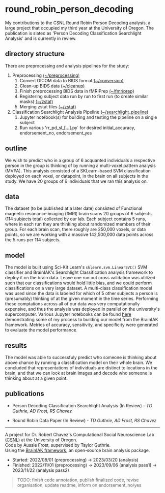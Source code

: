 # round_robin_person_decoding
My contributions to the CSNL Round Robin Person Decoding analysis, a large project that occupied my third year at the University of Oregon. The publication is slated as 'Person Decoding Classification Searchlight Analysis' and is currently in review.

## directory structure
There are preprocessing and analysis pipelines for the study:

1. Preprocessing [(~/preprocessing)](https://github.com/austinfroste/round_robin_person_decoding/tree/main/preprocessing)
    1. Convert DICOM data to BIDS format [(~/conversion)](https://github.com/austinfroste/round_robin_person_decoding/tree/main/preprocessing/conversion)
    2. Clean-up BIDS data [(~/cleanup)](https://github.com/austinfroste/round_robin_person_decoding/tree/main/preprocessing/cleanup)
    3. Finish preprocessing BIDS data in fMRIPrep [(~/fmriprep)](https://github.com/austinfroste/round_robin_person_decoding/tree/main/preprocessing/fmriprep)
    4. Registering subject data run by run to first run (to create similar masks) [(~/zstat)](https://github.com/austinfroste/round_robin_person_decoding/tree/main/preprocessing/zstat)
    5. Merging zstat files [(~/zstat)](https://github.com/austinfroste/round_robin_person_decoding/tree/main/preprocessing/zstat)
2. Classification Searchlight Analysis Pipeline [(~/searchlight_pipeline)](https://github.com/austinfroste/round_robin_person_decoding/tree/main/searchlight_pipeline)
    1. Jupyter notebook(s) for building and testing the pipeline on a single subject
    2. Run various 'rr_pd_sl_[...].py' for desired initial_accuracy, endorsement_no, endorsement_yes

## outline
We wish to predict who in a group of 6 acquanted individuals a respective person in the group is thinking of by running a multi-voxel pattern analysis (MVPA). This analysis consisted of a SKLearn-based SVM classification deployed on each voxel, or datapoint, in the brain on all subjects in the study. We have 20 groups of 6 individuals that we ran this analysis on.

## data
The dataset (to be published at a later date) consisted of Functional magnetic resonance imaging (fMRI) brain scans 20 groups of 6 subjects (114 subjects total) collected by our lab. Each subject contains 5 runs, where in each run they are thinking about randomized members of their group. For each brain scan, there roughly are 250,000 voxels, or data points, so we are working with a massive 142,500,000 data points across the 5 runs per 114 subjects.

## model 
The model is built using Sci-Kit Learn's `sklearn.svm.LinearSVC()` SVM classifier and BrainIAK's Searchlight Classification analysis framework to deploy it on the brain data. Leave one run out cross validation was utilized such that our classifications would hold little bias, and we could perform classifications on a very large dataset. A multi-class classification model was used since the data is labeled for which of 5 other subjects a person is (presumably) thinking of at the given moment in the time series. Performing these comptations across all of our data was very computationally expensive, and thus the analysis was deployed in parallel on the university's supercomputer. Various Jupyter notebooks can be found [here](searchlight_pipeline/exploration) demonstrating some of my process to building our model from the BrainIAK framework. Metrics of accuracy, sensitivity, and specificity were generated to evaluate the model performance.

## results
The model was able to successfuly predict who someone is thinking about above chance by running a classification model on their whole brain. We concluded that representations of individuals are distinct to locations in the brain, and that we can look at brain images and decode who someone is thinking about at a given point.

## publications
* Person Decoding Classification Searchlight Analysis (In Review) - *TD Guthrie, AD Frost, RS Chavez*

* Round Robin Data Paper (In Review) - *TD Guthrie, AD Frost, RS Chavez*

- - - -
A project for Dr. Robert Chavez's Computational Social Neuroscience Lab [(CSNL)](https://csnl.uoregon.edu/) at the University of Oregon. <br />
Code by Aussie Frost, supervised by Taylor Guthrie. <br />
Using the [BrainIAK framework](https://github.com/brainiak/brainiak), an open-source brain analysis package.

* Started: 2022/08/01 (preprocessing) -> 2023/03/20 (analysis)
* Finished: 2022/11/01 (preprocessing) -> 2023/09/06 (analysis pass1) -> 2023/11/22 (analysis pass2)

> TODO: finish code annotation, publish finalized code, revise organisation, update readme, inform on endorsement_no/yes

